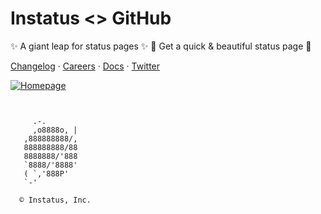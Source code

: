 # Instatus <> GitHub

✨ A giant leap for status pages ✨
🚀 Get a quick & beautiful status page 🚀

[Changelog](https://instatus.com/changes) · [Careers](https://instatus.com/careers) · [Docs](https://instatus.com/help) · [Twitter](https://instatus.com/twitter)

[![Homepage](https://user-images.githubusercontent.com/1072229/178352553-8bee2426-aa20-471a-8323-eea073e89cd2.png
)](https://instatus.com)

```


     .-.
     ,o8888o, |
   ,888888888/,
   888888888/88
   8888888/'888
   `8888/'8888'        
   ( `,'888P'
   `-'

  © Instatus, Inc.

```